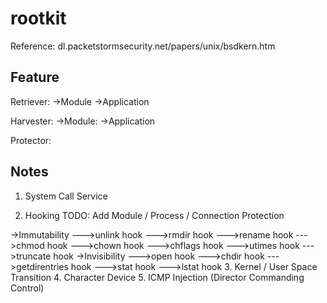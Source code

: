 rootkit
=======

Reference: dl.packetstormsecurity.net/papers/unix/bsdkern.htm

Feature
-------
Retriever:
->Module
->Application

Harvester:
->Module:
->Application

Protector:

Notes
-------
1. System Call Service

2. Hooking TODO: Add Module / Process / Connection Protection

->Immutability 
--->unlink hook 
--->rmdir hook
--->rename hook
--->chmod hook
--->chown hook
--->chflags hook
--->utimes hook
--->truncate hook
->Invisibility
--->open hook
--->chdir hook
--->getdirentries hook
--->stat hook
--->lstat hook
3. Kernel / User Space Transition
4. Character Device
5. ICMP Injection (Director Commanding Control)
